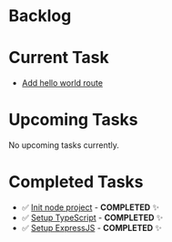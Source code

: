 # Backlog

# Current Task

- [Add hello world route](./add-hello-world-route.md)

# Upcoming Tasks

No upcoming tasks currently.

# Completed Tasks

- ✅ [Init node project](./init-node-project.md) - **COMPLETED** ✨
- ✅ [Setup TypeScript](./setup-typescript.md) - **COMPLETED** ✨
- ✅ [Setup ExpressJS](./setup-expressjs.md) - **COMPLETED** ✨